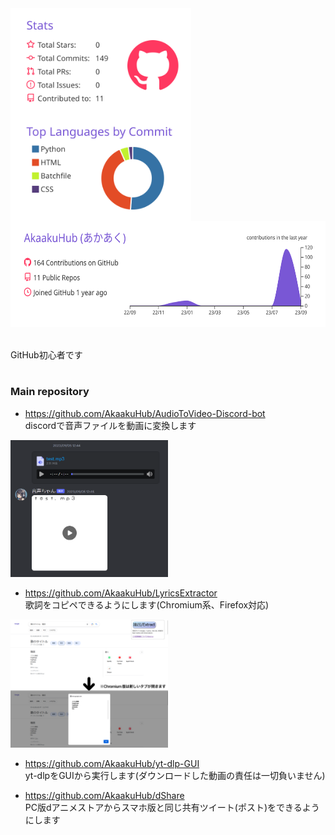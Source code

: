 <a href="https://github.com/AkaakuHub">
  <img align="top" height="170px" src="https://raw.githubusercontent.com/AkaakuHub/AkaakuHub/main/profile-summary-card-output/buefy/3-stats.svg" />
</a>
<a href="https://github.com/AkaakuHub">
  <img align="top" height="170px" src="https://raw.githubusercontent.com/AkaakuHub/AkaakuHub/main/profile-summary-card-output/buefy/2-most-commit-language.svg" />
</a>
<a href="https://github.com/AkaakuHub">
  <img align="top" height="170px" src="https://raw.githubusercontent.com/AkaakuHub/AkaakuHub/main/profile-summary-card-output/buefy/0-profile-details.svg" />
</a>
<br>
<br>
<br>
<div>
  GitHub初心者です<br>
</div>

# 

### Main repository

- https://github.com/AkaakuHub/AudioToVideo-Discord-bot<br>
discordで音声ファイルを動画に変換します
<img width="50%" alt="SCR-20230502-nedr" src="https://github.com/AkaakuHub/AkaakuHub/blob/main/thumbnail/%E9%9F%B3%E5%A3%B0%E3%81%A1%E3%82%83%E3%82%93demo.png">

- https://github.com/AkaakuHub/LyricsExtractor<br>
歌詞をコピペできるようにします(Chromium系、Firefox対応)
<img width="50%" alt="SCR-20230502-nedr" src="https://github.com/AkaakuHub/AkaakuHub/blob/main/thumbnail/LyricsExtractor%E3%81%A7%E3%82%82.png">

- https://github.com/AkaakuHub/yt-dlp-GUI<br>
yt-dlpをGUIから実行します(ダウンロードした動画の責任は一切負いません)

- https://github.com/AkaakuHub/dShare<br>
PC版dアニメストアからスマホ版と同じ共有ツイート(ポスト)をできるようにします
